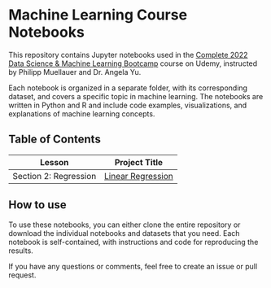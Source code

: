 # Machine Learning Course Notebooks

This repository contains Jupyter notebooks used in the [Complete 2022 Data Science & Machine Learning Bootcamp](https://www.udemy.com/course/python-data-science-machine-learning-bootcamp/) course on Udemy, instructed by Philipp Muellauer and Dr. Angela Yu.

Each notebook is organized in a separate folder, with its corresponding dataset, and covers a specific topic in machine learning. The notebooks are written in Python and R and include code examples, visualizations, and explanations of machine learning concepts.

## Table of Contents

| Lesson | Project Title |
|--------|---------------|
| Section 2: Regression | [Linear Regression](./section_2_linear_regression) |

## How to use

To use these notebooks, you can either clone the entire repository or download the individual notebooks and datasets that you need. Each notebook is self-contained, with instructions and code for reproducing the results.

If you have any questions or comments, feel free to create an issue or pull request.

